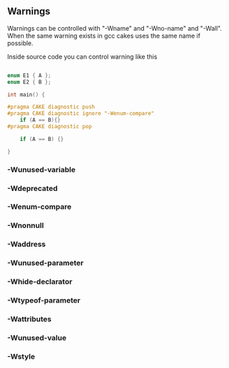## Warnings

Warnings can be controlled with "-Wname" and "-Wno-name" and "-Wall".
When the same warning exists in gcc cakes uses the same name if possible.

Inside source code you can control warning like this

```c

enum E1 { A };
enum E2 { B };

int main() {

#pragma CAKE diagnostic push
#pragma CAKE diagnostic ignore "-Wenum-compare"
    if (A == B){}
#pragma CAKE diagnostic pop

    if (A == B) {}

}

```

### -Wunused-variable
### -Wdeprecated
### -Wenum-compare
### -Wnonnull
### -Waddress
### -Wunused-parameter
### -Whide-declarator
### -Wtypeof-parameter
### -Wattributes
### -Wunused-value

### -Wstyle




